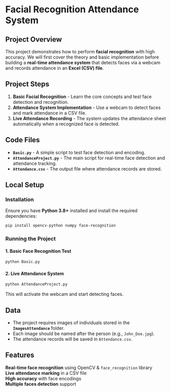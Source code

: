 # Facial Recognition Attendance System

## Project Overview
This project demonstrates how to perform **facial recognition** with high accuracy. We will first cover the theory and basic implementation before building a **real-time attendance system** that detects faces via a webcam and records attendance in an **Excel (CSV) file**.

## Project Steps
1. **Basic Facial Recognition** - Learn the core concepts and test face detection and recognition.
2. **Attendance System Implementation** - Use a webcam to detect faces and mark attendance in a CSV file.
3. **Live Attendance Recording** - The system updates the attendance sheet automatically when a recognized face is detected.

## Code Files
- **`Basic.py`** - A simple script to test face detection and encoding.
- **`AttendanceProject.py`** - The main script for real-time face detection and attendance tracking.
- **`Attendance.csv`** - The output file where attendance records are stored.

## Local Setup
### Installation
Ensure you have **Python 3.8+** installed and install the required dependencies:

```bash
pip install opencv-python numpy face-recognition
```

### Running the Project
#### 1. Basic Face Recognition Test
```bash
python Basic.py
```
#### 2. Live Attendance System
```bash
python AttendanceProject.py
```
This will activate the webcam and start detecting faces.

## Data
- The project requires images of individuals stored in the **`ImagesAttendance`** folder.
- Each image should be named after the person (e.g., `John_Doe.jpg`).
- The attendance records will be saved in `Attendance.csv`.

## Features
**Real-time face recognition** using OpenCV & `face_recognition` library  
**Live attendance marking** in a CSV file  
**High accuracy** with face encodings  
**Multiple faces detection** support  
